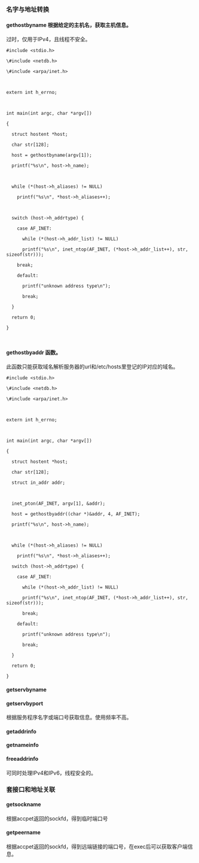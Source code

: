 

### 名字与地址转换

#### gethostbyname 根据给定的主机名，获取主机信息。

过时，仅用于IPv4，且线程不安全。

```
#include <stdio.h>

\#include <netdb.h>

\#include <arpa/inet.h>

 

extern int h_errno;

 

int main(int argc, char *argv[])

{

  struct hostent *host;

  char str[128];

  host = gethostbyname(argv[1]);

  printf("%s\n", host->h_name);

 

  while (*(host->h_aliases) != NULL)

​    printf("%s\n", *host->h_aliases++);

 

  switch (host->h_addrtype) {

​    case AF_INET:

​      while (*(host->h_addr_list) != NULL)

​      printf("%s\n", inet_ntop(AF_INET, (*host->h_addr_list++), str, sizeof(str)));

​    break;

​    default:

​      printf("unknown address type\n");

​      break;

  }

  return 0;

}

 
```

#### gethostbyaddr 函数。

此函数只能获取域名解析服务器的url和/etc/hosts里登记的IP对应的域名。

 

```
#include <stdio.h>

\#include <netdb.h>

\#include <arpa/inet.h>

 

extern int h_errno;

 

int main(int argc, char *argv[])

{

  struct hostent *host;

  char str[128];

  struct in_addr addr;

 

  inet_pton(AF_INET, argv[1], &addr);

  host = gethostbyaddr((char *)&addr, 4, AF_INET);

  printf("%s\n", host->h_name);

 

  while (*(host->h_aliases) != NULL)

​    printf("%s\n", *host->h_aliases++);

  switch (host->h_addrtype) {

​    case AF_INET:

​      while (*(host->h_addr_list) != NULL)

​      printf("%s\n", inet_ntop(AF_INET, (*host->h_addr_list++), str, sizeof(str)));

​      break;

​    default:

​      printf("unknown address type\n");

​      break;

  }

  return 0;

}
```

 

#### getservbyname

#### getservbyport

根据服务程序名字或端口号获取信息。使用频率不高。

#### getaddrinfo

#### getnameinfo

#### freeaddrinfo

可同时处理IPv4和IPv6，线程安全的。

### 套接口和地址关联

#### getsockname

根据accpet返回的sockfd，得到临时端口号

#### getpeername

根据accpet返回的sockfd，得到远端链接的端口号，在exec后可以获取客户端信息。

 